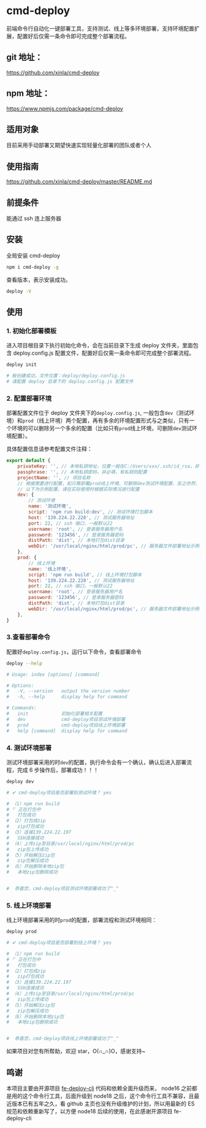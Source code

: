 # cmd-deploy

前端命令行自动化一键部署工具，支持测试、线上等多环境部署，支持环境配置扩展，配置好后仅需一条命令即可完成整个部署流程。

## git 地址：

https://github.com/xinla/cmd-deploy

## npm 地址：

https://www.npmjs.com/package/cmd-deploy

## 适用对象

目前采用手动部署又期望快速实现轻量化部署的团队或者个人

## 使用指南

https://github.com/xinla/cmd-deploy/master/README.md

## 前提条件

能通过 ssh 连上服务器

## 安装

全局安装 cmd-deploy

```sh
npm i cmd-deploy -g
```

查看版本，表示安装成功。

```sh
deploy -V
```

## 使用

### 1. 初始化部署模板

进入项目根目录下执行初始化命令，会在当前目录下生成 deploy 文件夹，里面包含 deploy.config.js 配置文件，配置好后仅需一条命令即可完成整个部署流程。

```sh
deploy init

# 板创建成功，文件位置：deploy/deploy.config.js
# 请配置 deploy 目录下的 deploy.config.js 配置文件
```

### 2. 配置部署环境

部署配置文件位于 deploy 文件夹下的`deploy.config.js`,
一般包含`dev`（测试环境）和`prod`（线上环境）两个配置，再有多余的环境配置形式与之类似，只有一个环境的可以删除另一个多余的配置（比如只有`prod`线上环境，可删除`dev`测试环境配置）。

具体配置信息请参考配置文件注释：

```js
export default {
	privateKey: '', // 本地私钥地址，位置一般在C:/Users/xxx/.ssh/id_rsa，非必填，有私钥则配置
	passphrase: '', // 本地私钥密码，非必填，有私钥则配置
	projectName: '', // 项目名称
	// 根据需要进行配置，如只需部署prod线上环境，可删除dev测试环境配置，反之亦然，支持多环境部署，再有多余的环境按照下面格式写即可
	// 以下为示例配置，请在实际使用时根据实际情况进行配置
	dev: {
		// 测试环境
		name: '测试环境',
		script: 'npm run build:dev', // 测试环境打包脚本
		host: '139.224.22.228', // 测试服务器地址
		port: 22, // ssh 端口，一般默认22
		username: 'root', // 登录服务器用户名
		password: '123456', // 登录服务器密码
		distPath: 'dist', // 本地打包dist目录
		webDir: '/usr/local/nginx/html/prod/pc', // 服务器文件部署地址示例： /usr/local/nginx/html/prod/pc
	},
	prod: {
		// 线上环境
		name: '线上环境',
		script: 'npm run build', // 线上环境打包脚本
		host: '139.224.22.228', // 测试服务器地址
		port: 22, // ssh 端口，一般默认22
		username: 'root', // 登录服务器用户名
		password: '123456', // 登录服务器密码
		distPath: 'dist', // 本地打包dist目录
		webDir: '/usr/local/nginx/html/prod/pc', // 服务器文件部署地址示例： /usr/local/nginx/html/prod/pc
	},
}
```

### 3.查看部署命令

配置好`deploy.config.js`，运行以下命令，查看部署命令

```sh
deploy --help

# Usage: index [options] [command]

# Options:
#   -V, --version   output the version number
#   -h, --help      display help for command

# Commands:
#   init            初始化部署相关配置
#   dev             cmd-deploy项目测试环境部署
#   prod            cmd-deploy项目线上环境部署
#   help [command]  display help for command
```

### 4. 测试环境部署

测试环境部署采用的时`dev`的配置，执行命令会有一个确认，确认后进入部署流程，完成 6 步操作后，部署成功！！！

```sh
deploy dev

# ✔ cmd-deploy项目是否部署到测试环境？ yes

# （1）npm run build
# ⠋ 正在打包中
#   打包成功
# （2）打包成zip
#   zip打包成功
# （3）连接139.224.22.197
#   SSH连接成功
# （4）上传zip至目录/usr/local/nginx/html/prod/pc
#   zip包上传成功
# （5）开始解压zip包
#   zip包解压成功
# （6）开始删除本地zip包
#   本地zip包删除成功


#  恭喜您，cmd-deploy项目测试环境部署成功了^_^
```

### 5. 线上环境部署

线上环境部署采用的时`prod`的配置，部署流程和测试环境相同：

```sh
deploy prod

# ✔ cmd-deploy项目是否部署到线上环境？ yes

# （1）npm run build
# ⠋ 正在打包中
#   打包成功
# （2）打包成zip
#   zip打包成功
# （3）连接139.224.22.197
#   SSH连接成功
# （4）上传zip至目录/usr/local/nginx/html/prod/pc
#   zip包上传成功
# （5）开始解压zip包
#   zip包解压成功
# （6）开始删除本地zip包
#   本地zip包删除成功


#  恭喜您，cmd-deploy项目线上环境部署成功了^_^
```

如果项目对您有所帮助，欢迎 star，O(∩_∩)O，感谢支持~

## 鸣谢

本项目主要由开源项目 [fe-deploy-cli](https://github.com/dadaiwei/fe-deploy-cli) 代码和依赖全面升级而来， node16 之前都是用的这个命令行工具，后面升级到 node18 之后，这个命令行工具不兼容，且最近版本已有五年之久，看 github 主页也没有升级维护的计划，所以用最新的 ES 规范和依赖重新写了，以方便 node18 后续的使用，在此感谢开源项目 fe-deploy-cli
